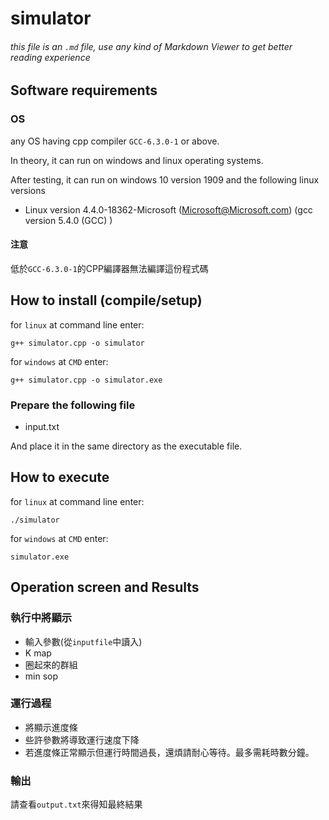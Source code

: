 # simulator

###### this file is an `.md` file, use any kind of Markdown Viewer to get better reading experience

## Software requirements

### OS

any OS having cpp compiler `GCC-6.3.0-1` or above.

In theory, it can run on windows and linux operating systems.

After testing, it can run on windows 10 version 1909 and the following linux versions

- Linux version 4.4.0-18362-Microsoft (Microsoft@Microsoft.com) (gcc version 5.4.0 (GCC) ) 

#### 注意

低於`GCC-6.3.0-1`的CPP編譯器無法編譯這份程式碼

## How to install (compile/setup)

for `linux` at command line enter:

```bash=
g++ simulator.cpp -o simulator
```

for `windows` at `CMD` enter:

```bash=
g++ simulator.cpp -o simulator.exe
```

### Prepare the following file

- input.txt

And place it in the same directory as the executable file.

## How to execute

for `linux` at command line enter:

```bash=
./simulator
```

for `windows` at `CMD` enter:

```bash=
simulator.exe
```

## Operation screen and Results

### 執行中將顯示

- 輸入參數(從`inputfile`中讀入)
- K map
- 圈起來的群組
- min sop

### 運行過程

- 將顯示進度條
- 些許參數將導致運行速度下降
- 若進度條正常顯示但運行時間過長，還煩請耐心等待。最多需耗時數分鐘。

### 輸出

請查看`output.txt`來得知最終結果
